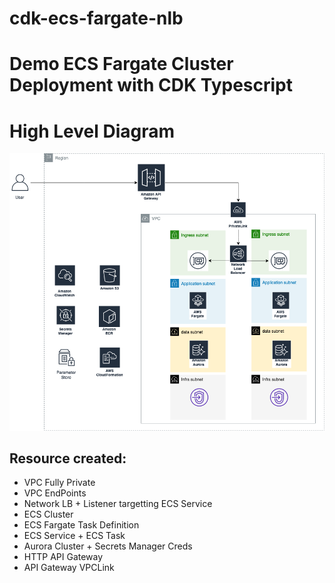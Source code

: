 # cdk-ecs-fargate-nlb
Demo ECS Fargate Cluster Deployment with CDK Typescript
=======

# High Level Diagram
![Private ECS Fargate Cluster](images/PrivateECSFargate.png)

## Resource created: 
- VPC Fully Private
- VPC EndPoints
- Network LB + Listener targetting ECS Service 
- ECS Cluster
- ECS Fargate Task Definition
- ECS Service + ECS Task
- Aurora Cluster + Secrets Manager Creds
- HTTP API Gateway
- API Gateway VPCLink


